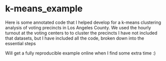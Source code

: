# k-means_example

Here is some annotated code that I helped develop for a k-means clustering analysis of voting precincts in Los Angeles County.
We used the hourly turnout at the voting centers to to cluster the precincts
I have not included that datasets, but I have included all the code, broken down into the essential steps

Will get a fully reproducible example online when I find some extra time :)
